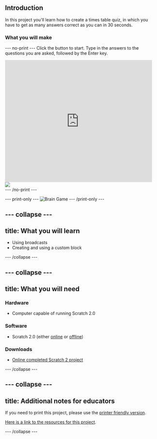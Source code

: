## Introduction

In this project you'll learn how to create a times table quiz, in which you have to get as many answers correct as you can in 30 seconds.

### What you will make
--- no-print ---
Click the button to start. Type in the answers to the questions you are asked, followed by the Enter key.

<div class="scratch-preview">
  <iframe allowtransparency="true" width="485" height="402" src="https://scratch.mit.edu/projects/embed/250234955/?autostart=false" frameborder="0"></iframe>
  <img src="images/brain-final.png">
</div>
--- /no-print ---

--- print-only ---
![Brain Game](images/brain-final.png)
--- /print-only ---

--- collapse ---
---
title: What you will learn
---
+ Using broadcasts
+ Creating and using a custom block

--- /collapse ---

--- collapse ---
---
title: What you will need
---
### Hardware
+ Computer capable of running Scratch 2.0

### Software
+ Scratch 2.0 (either [online](http://rpf.io/scratchon) or [offline](http://rpf.io/scratchoff))

### Downloads

+ [Online completed Scratch 2 project](http://scratch.mit.edu/projects/42225768/#editor)

--- /collapse ---


--- collapse ---
---
title: Additional notes for educators
---

If you need to print this project, please use the [printer friendly version](https://projects.raspberrypi.org/en/projects/brain-game/print).

[Here is a link to the resources for this project](http://rpf.io/p/brain-game-go).

--- /collapse ---
